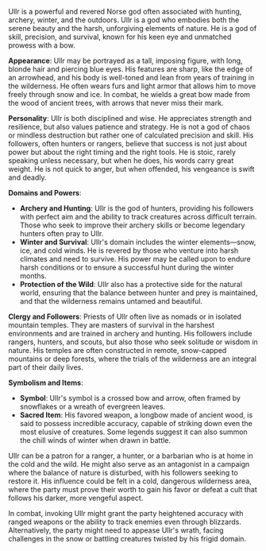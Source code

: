 Ullr is a powerful and revered Norse god often associated with hunting, archery, winter, and the outdoors. Ullr is a god who embodies both the serene beauty and the harsh, unforgiving elements of nature. He is a god of skill, precision, and survival, known for his keen eye and unmatched prowess with a bow.

**Appearance**: Ullr may be portrayed as a tall, imposing figure, with long, blonde hair and piercing blue eyes. His features are sharp, like the edge of an arrowhead, and his body is well-toned and lean from years of training in the wilderness. He often wears furs and light armor that allows him to move freely through snow and ice. In combat, he wields a great bow made from the wood of ancient trees, with arrows that never miss their mark.

**Personality**: Ullr is both disciplined and wise. He appreciates strength and resilience, but also values patience and strategy. He is not a god of chaos or mindless destruction but rather one of calculated precision and skill. His followers, often hunters or rangers, believe that success is not just about power but about the right timing and the right tools. He is stoic, rarely speaking unless necessary, but when he does, his words carry great weight. He is not quick to anger, but when offended, his vengeance is swift and deadly.

**Domains and Powers**:

- **Archery and Hunting**: Ullr is the god of hunters, providing his followers with perfect aim and the ability to track creatures across difficult terrain. Those who seek to improve their archery skills or become legendary hunters often pray to Ullr.
- **Winter and Survival**: Ullr's domain includes the winter elements—snow, ice, and cold winds. He is revered by those who venture into harsh climates and need to survive. His power may be called upon to endure harsh conditions or to ensure a successful hunt during the winter months.
- **Protection of the Wild**: Ullr also has a protective side for the natural world, ensuring that the balance between hunter and prey is maintained, and that the wilderness remains untamed and beautiful.

**Clergy and Followers**: Priests of Ullr often live as nomads or in isolated mountain temples. They are masters of survival in the harshest environments and are trained in archery and hunting. His followers include rangers, hunters, and scouts, but also those who seek solitude or wisdom in nature. His temples are often constructed in remote, snow-capped mountains or deep forests, where the trials of the wilderness are an integral part of their daily lives.

**Symbolism and Items**:

- **Symbol**: Ullr's symbol is a crossed bow and arrow, often framed by snowflakes or a wreath of evergreen leaves.
- **Sacred Item**: His favored weapon, a longbow made of ancient wood, is said to possess incredible accuracy, capable of striking down even the most elusive of creatures. Some legends suggest it can also summon the chill winds of winter when drawn in battle.

Ullr can be a patron for a ranger, a hunter, or a barbarian who is at home in the cold and the wild. He might also serve as an antagonist in a campaign where the balance of nature is disturbed, with his followers seeking to restore it. His influence could be felt in a cold, dangerous wilderness area, where the party must prove their worth to gain his favor or defeat a cult that follows his darker, more vengeful aspect.

In combat, invoking Ullr might grant the party heightened accuracy with ranged weapons or the ability to track enemies even through blizzards. Alternatively, the party might need to appease Ullr's wrath, facing challenges in the snow or battling creatures twisted by his frigid domain.